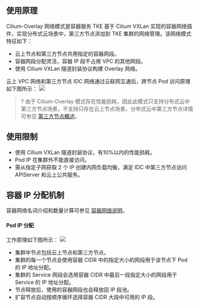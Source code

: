 
## 使用原理
Cilium-Overlay 网络模式是容器服务 TKE 基于 Cilium VXLan 实现的容器网络插件，实现分布式云场景中，第三方节点添加到 TKE 集群的网络管理。该网络模式特征如下：
- 云上节点和第三方节点共用指定的容器网段。
- 容器网段分配灵活，容器 IP 段不占用 VPC 的其他网段。
- 使用 Cilium VXLan 隧道封装协议构建 Overlay 网络。

云上 VPC 网络和第三方节点 IDC 网络通过云联网互通后，跨节点 Pod 访问原理如下图所示：
![](https://qcloudimg.tencent-cloud.cn/raw/c09deb3c0e07b777a436c62945055158.png)
 
>? 由于 Cilium-Overlay 模式存在性能损耗，因此此模式只支持分布式云中第三方节点场景，不支持只存在云上节点场景，分布式云中第三方节点详情可参见 [第三方节点概述](https://cloud.tencent.com/document/product/457/57916)。

 
 
## 使用限制
- 使用 Cilium VXLan 隧道封装协议，有10%以内的性能损耗。
- Pod IP 在集群外不能直接访问。
- 需从指定子网获取 2 个 IP 创建内网负载均衡，满足 IDC 中第三方节点访问 APIServer 和云上公共服务。


## 容器 IP 分配机制
容器网络名词介绍和数量计算可参见 [容器网络说明](https://cloud.tencent.com/document/product/457/50353#.E5.AE.B9.E5.99.A8.E7.BD.91.E7.BB.9C.E8.AF.B4.E6.98.8E.3Ca-id.3D.22annotation.22.3E.3C.2Fa.3E)。


#### Pod IP 分配
工作原理如下图所示：
![](https://qcloudimg.tencent-cloud.cn/raw/0d460871c1e8c756560f533bf5d75474.png)

- 集群中节点包括云上节点和第三方节点。
- 集群的每一个节点会使用容器 CIDR 中的指定大小的网段用于该节点下 Pod 的 IP 地址分配。
- 集群的 Service 网段会选用容器 CIDR 中最后一段指定大小的网段用于 Service 的 IP 地址分配。
- 节点释放后，使用的容器网段也会释放回 IP 段池。
- 扩容节点自动按顺序循环选择容器 CIDR 大段中可用的 IP 段。
